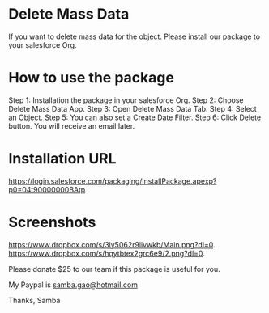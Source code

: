 # Delete Mass Data
 If you want to delete mass data for the object. Please install our package to your salesforce Org.
 
# How to use the package
 Step 1: Installation the package in your salesforce Org. 
 Step 2: Choose Delete Mass Data App. 
 Step 3: Open Delete Mass Data Tab. 
 Step 4: Select an Object. 
 Step 5: You can also set a Create Date Filter. 
 Step 6: Click Delete button. You will receive an email later.

# Installation URL
 https://login.salesforce.com/packaging/installPackage.apexp?p0=04t90000000BAtp

# Screenshots
 https://www.dropbox.com/s/3iy5062r9livwkb/Main.png?dl=0.
 https://www.dropbox.com/s/hqytbtex2grc6e9/2.png?dl=0.

 Please donate $25 to our team if this package is useful for you.

 My Paypal is samba.gao@hotmail.com

 Thanks,
 Samba
